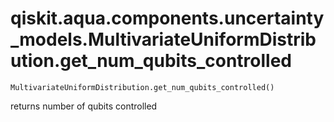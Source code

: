 # qiskit.aqua.components.uncertainty\_models.MultivariateUniformDistribution.get\_num\_qubits\_controlled

`MultivariateUniformDistribution.get_num_qubits_controlled()`

returns number of qubits controlled
